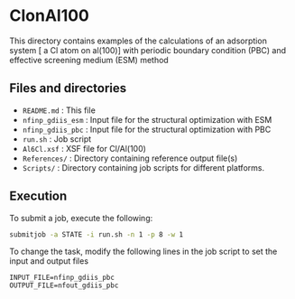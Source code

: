 # ClonAl100

This directory contains examples of the calculations of an adsorption system [ a Cl atom on al(100)] with periodic boundary condition (PBC) and effective screening medium (ESM) method

## Files and directories

- ``README.md`` : This file
- ``nfinp_gdiis_esm`` : Input file for the structural optimization with ESM
- ``nfinp_gdiis_pbc`` : Input file for the structural optimization with PBC
- ``run.sh`` : Job script
- ``Al6Cl.xsf`` : XSF file for Cl/Al(100)
- ``References/`` : Directory containing reference output file(s)
- ``Scripts/`` : Directory containing job scripts for different platforms.

## Execution

To submit a job, execute the following:

```bash
submitjob -a STATE -i run.sh -n 1 -p 8 -w 1
```

To change the task, modify the following lines in the job script to set the input and output files

```
INPUT_FILE=nfinp_gdiis_pbc
OUTPUT_FILE=nfout_gdiis_pbc
```
